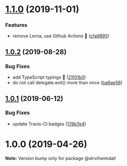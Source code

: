 # [1.1.0](https://github.com/strvcom/heimdall/compare/1.0.2...1.1.0) (2019-11-01)


### Features

* remove Lerna, use Github Actions 🚀 ([cfa9895](https://github.com/strvcom/heimdall/commit/cfa9895a95ddac9e90f6c5e6ba9ae5631b75357c))

## [1.0.2](https://github.com/strvcom/heimdall/compare/@strv/heimdall@1.0.1...@strv/heimdall@1.0.2) (2019-08-28)


### Bug Fixes

* add TypeScript typings 🎉 ([21f01b0](https://github.com/strvcom/heimdall/commit/21f01b0))
* do not call delegate.exit() more than once ([ba6ae58](https://github.com/strvcom/heimdall/commit/ba6ae58))





## [1.0.1](https://github.com/strvcom/heimdall/compare/@strv/heimdall@1.0.0...@strv/heimdall@1.0.1) (2019-06-12)


### Bug Fixes

* update Travis-CI badges ([178b7e4](https://github.com/strvcom/heimdall/commit/178b7e4))





# 1.0.0 (2019-04-26)

**Note:** Version bump only for package @strv/heimdall

